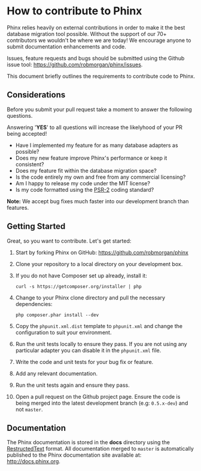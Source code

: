 # How to contribute to Phinx

Phinx relies heavily on external contributions in order to make it the best database migration
tool possible. Without the support of our 70+ contributors we wouldn't be where we are today!
We encourage anyone to submit documentation enhancements and code.

Issues, feature requests and bugs should be submitted using the Github issue tool:
https://github.com/robmorgan/phinx/issues.

This document briefly outlines the requirements to contribute code to Phinx.

## Considerations

Before you submit your pull request take a moment to answer the following questions.

Answering '**YES**' to all questions will increase the likelyhood of your PR being accepted!

* Have I implemented my feature for as many database adapters as possible?
* Does my new feature improve Phinx's performance or keep it consistent?
* Does my feature fit within the database migration space?
* Is the code entirely my own and free from any commercial licensing?
* Am I happy to release my code under the MIT license?
* Is my code formatted using the [PSR-2](https://github.com/php-fig/fig-standards/blob/master/accepted/PSR-2-coding-style-guide.md) coding standard?

**Note:** We accept bug fixes much faster into our development branch than features.

## Getting Started

Great, so you want to contribute. Let's get started:

1. Start by forking Phinx on GitHub: https://github.com/robmorgan/phinx

1. Clone your repository to a local directory on your development box.

1. If you do not have Composer set up already, install it:

    ```    
    curl -s https://getcomposer.org/installer | php
    ```

1. Change to your Phinx clone directory and pull the necessary dependencies:

    ```    
    php composer.phar install --dev
    ```
 
1. Copy the `phpunit.xml.dist` template to `phpunit.xml` and change the configuration to suit your environment.

1. Run the unit tests locally to ensure they pass. If you are not using any particular adapter you can disable it in the `phpunit.xml` file.

1. Write the code and unit tests for your bug fix or feature.

1. Add any relevant documentation.

1. Run the unit tests again and ensure they pass.

1. Open a pull request on the Github project page. Ensure the code is being merged into the latest development branch (e.g: `0.5.x-dev`) and not `master`.

## Documentation

The Phinx documentation is stored in the **docs** directory using the [RestructedText](http://docutils.sourceforge.net/rst.html) format. All documentation merged to `master` is automatically published to the Phinx documentation site available
at: http://docs.phinx.org.
